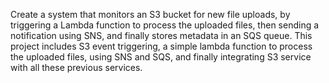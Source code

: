 Create a system that monitors an S3 bucket for new file uploads, by triggering a Lambda function to process the uploaded files, then sending a notification using SNS, and finally stores metadata in an SQS queue.
This project includes S3 event triggering, a simple lambda function to process the uploaded files, using SNS and SQS, and finally integrating S3 service with all these previous services.
